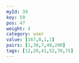 ```yaml
---
myId: 39
key: 59
pos: 47
weight: 4
category: user
value: [167,0,1,1]
pairs: [1,30,7,40,200]
tags: [12,20,41,52,70,75]
---
```

